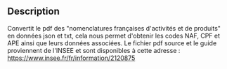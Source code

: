 ## Description

Convertit le pdf des "nomenclatures françaises d'activités et de produits" en données json et txt, cela nous permet d'obtenir les codes NAF, CPF et APE ainsi que leurs données associées.
Le fichier pdf source et le guide proviennent de l'INSEE et sont disponibles à cette adresse : https://www.insee.fr/fr/information/2120875
